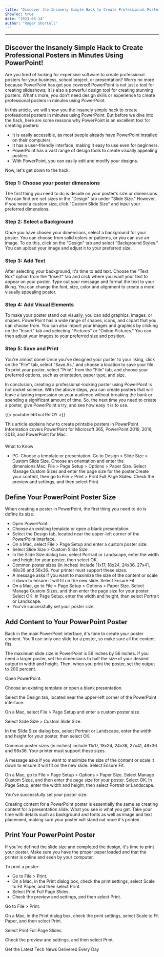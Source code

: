 ```yaml
---
title: "Discover the Insanely Simple Hack to Create Professional Posters in Minutes Using PowerPoint!"
ShowToc: true 
date: "2023-03-14"
author: "Roger Shortell"
---
```

*****
## Discover the Insanely Simple Hack to Create Professional Posters in Minutes Using PowerPoint!

Are you tired of looking for expensive software to create professional posters for your business, school project, or presentation? Worry no more because PowerPoint has got you covered! PowerPoint is not just a tool for creating slideshows; it is also a powerful design tool for creating stunning posters. What's more, you don't need design skills or experience to create professional posters in minutes using PowerPoint.

In this article, we will show you the insanely simple hack to create professional posters in minutes using PowerPoint. But before we dive into the hack, here are some reasons why PowerPoint is an excellent tool for creating posters:

- It is easily accessible, as most people already have PowerPoint installed on their computers.
- It has a user-friendly interface, making it easy to use even for beginners.
- PowerPoint has a vast range of design tools to create visually appealing posters.
- With PowerPoint, you can easily edit and modify your designs.

Now, let's get down to the hack.

### Step 1: Choose your poster dimensions

The first thing you need to do is decide on your poster's size or dimensions. You can find pre-set sizes in the "Design" tab under "Slide Size." However, if you need a custom size, click "Custom Slide Size" and input your preferred dimensions.

### Step 2: Select a Background

Once you have chosen your dimensions, select a background for your poster. You can choose from solid colors or patterns, or you can use an image. To do this, click on the "Design" tab and select "Background Styles." You can upload your image and adjust it to your preferred size.

### Step 3: Add Text

After selecting your background, it's time to add text. Choose the "Text Box" option from the "Insert" tab and click where you want your text to appear on your poster. Type out your message and format the text to your liking. You can change the font, size, color and alignment to create a more visually appealing poster.

### Step 4: Add Visual Elements

To make your poster stand out visually, you can add graphics, images, or shapes. PowerPoint has a wide range of shapes, icons, and clipart that you can choose from. You can also import your images and graphics by clicking on the "Insert" tab and selecting "Pictures" or "Online Pictures." You can then adjust your images to your preferred size and position.

### Step 5: Save and Print

You're almost done! Once you've designed your poster to your liking, click on the "File" tab, select "Save As," and choose a location to save your file. To print your poster, select "Print" from the "File" tab, and choose your preferred options, such as orientation, paper type, and size.

In conclusion, creating a professional-looking poster using PowerPoint is not rocket science. With the above steps, you can create posters that will leave a lasting impression on your audience without breaking the bank or spending a significant amount of time. So, the next time you need to create a poster, give PowerPoint a try, and see how easy it is to use.

{{< youtube ebTnuLRnIOY >}} 




This article explains how to create printable posters in PowerPoint. Information covers PowerPoint for Microsoft 365, PowerPoint 2019, 2016, 2013, and PowerPoint for Mac.

 
### 
What to Know
 
- PC: Choose a template or presentation. Go to Design > Slide Size > Custom Slide Size. Choose an orientation and enter the dimensions.Mac: File > Page Setup > Options > Paper Size. Select Manage Custom Sizes and enter the page size for the poster.Create your content, then go to File > Print > Print Full Page Slides. Check the preview and settings, and then select Print.

 
##   Define Your PowerPoint Poster Size  
 

When creating a poster in PowerPoint, the first thing you need to do is define its size.

 
- Open PowerPoint.
 - Choose an existing template or open a blank presentation.
 - Select the Design tab, located near the upper-left corner of the PowerPoint interface.
 - On a Mac, select File > Page Setup and enter a custom poster size.
 - Select Slide Size > Custom Slide Size.
 - In the Slide Size dialog box, select Portrait or Landscape, enter the width and height for your poster, then select OK.
 - Common poster sizes (in inches) include 11x17, 18x24, 24x36, 27x41, 48x36 and 56x36. Your printer must support these sizes.
 - A message asks if you want to maximize the size of the content or scale it down to ensure it will fit on the new slide. Select Ensure Fit.
 - On a Mac, go to File > Page Setup > Options > Paper Size. Select Manage Custom Sizes, and then enter the page size for your poster. Select OK. In Page Setup, enter the width and height, then select Portrait or Landscape.
 - You've successfully set your poster size.

 
##   Add Content to Your PowerPoint Poster  
 

Back in the main PowerPoint interface, it's time to create your poster content. You'll use only one slide for a poster, so make sure all the content fits.

 
The maximum slide size in PowerPoint is 56 inches by 56 inches. If you need a larger poster, set the dimensions to half the size of your desired output in width and height. Then, when you print the poster, set the output to 200 percent.
 

Open PowerPoint.

 

Choose an existing template or open a blank presentation.

 

Select the Design tab, located near the upper-left corner of the PowerPoint interface.

 
On a Mac, select File > Page Setup and enter a custom poster size.
 

Select Slide Size > Custom Slide Size.

 

In the Slide Size dialog box, select Portrait or Landscape, enter the width and height for your poster, then select OK.

 
Common poster sizes (in inches) include 11x17, 18x24, 24x36, 27x41, 48x36 and 56x36. Your printer must support these sizes.
 

A message asks if you want to maximize the size of the content or scale it down to ensure it will fit on the new slide. Select Ensure Fit.

 
On a Mac, go to File > Page Setup > Options > Paper Size. Select Manage Custom Sizes, and then enter the page size for your poster. Select OK. In Page Setup, enter the width and height, then select Portrait or Landscape.
 

You've successfully set your poster size.

 

Creating content for a PowerPoint poster is essentially the same as creating content for a presentation slide. What you see is what you get. Take your time with details such as background and fonts as well as image and text placement, making sure your poster will stand out once it's printed.

 
##   Print Your PowerPoint Poster  
 

If you've defined the slide size and completed the design, it's time to print your poster. Make sure you have the proper paper loaded and that the printer is online and seen by your computer.

 

To print a poster:

 
- Go to File > Print.
 - On a Mac, in the Print dialog box, check the print settings, select Scale to Fit Paper, and then select Print.
 - Select Print Full Page Slides.
 - Check the preview and settings, and then select Print.

 

Go to File > Print.

 
On a Mac, in the Print dialog box, check the print settings, select Scale to Fit Paper, and then select Print.
 

Select Print Full Page Slides.

 

Check the preview and settings, and then select Print.

 

Get the Latest Tech News Delivered Every Day




